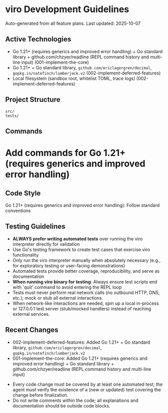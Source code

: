 # viro Development Guidelines

Auto-generated from all feature plans. Last updated: 2025-10-07

## Active Technologies
- Go 1.21+ (requires generics and improved error handling) + Go standard library + github.com/chzyer/readline (REPL command history and multi-line input) (001-implement-the-core)
- Go 1.21+ + Go standard library, `github.com/ericlagergren/decimal`, `gopkg.in/natefinch/lumberjack.v2` (002-implement-deferred-features)
- Local filesystem (sandbox root, whitelist TOML, trace logs) (002-implement-deferred-features)

## Project Structure
```
src/
tests/
```

## Commands
# Add commands for Go 1.21+ (requires generics and improved error handling)

## Code Style
Go 1.21+ (requires generics and improved error handling): Follow standard conventions

## Testing Guidelines
- **ALWAYS prefer writing automated tests** over running the viro interpreter directly for validation
- Use Go's testing framework to create test cases that exercise viro functionality
- Only run the viro interpreter manually when absolutely necessary (e.g., for exploratory testing or user-facing demonstrations)
- Automated tests provide better coverage, reproducibility, and serve as documentation
- **When running viro binary for testing**: Always ensure test scripts end with 'quit' command to avoid entering the REPL loop
- Tests must never perform real network calls (no outbound HTTP, DNS, etc.); mock or stub all external interactions.
- When network-like interactions are needed, spin up a local in-process or 127.0.0.1 test server (stub/mocked handlers) instead of reaching external services.

## Recent Changes
- 002-implement-deferred-features: Added Go 1.21+ + Go standard library, `github.com/ericlagergren/decimal`, `gopkg.in/natefinch/lumberjack.v2`
- 001-implement-the-core: Added Go 1.21+ (requires generics and improved error handling) + Go standard library + github.com/chzyer/readline (REPL command history and multi-line input)

<!-- MANUAL ADDITIONS START -->
- Every code change must be covered by at least one automated test; the agent must verify the existence of a (new or updated) test covering the change before finalization.
- Do not write comments within the code; all explanations and documentation should be outside code blocks.
<!-- MANUAL ADDITIONS END -->
